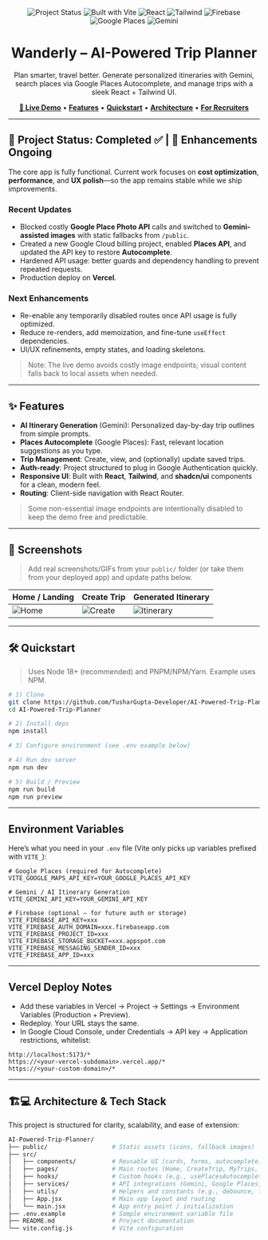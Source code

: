 <!-- Badges (top-of-file) -->
<p align="center">
  <img alt="Project Status" src="https://img.shields.io/badge/Status-Completed%20%E2%9C%85%20%7C%20Enhancements%20Ongoing-2ea44f?style=for-the-badge">
  <img alt="Built with Vite" src="https://img.shields.io/badge/Built%20with-Vite-646CFF?style=for-the-badge&logo=vite&logoColor=white">
  <img alt="React" src="https://img.shields.io/badge/React-18+-61DAFB?style=for-the-badge&logo=react&logoColor=222">
  <img alt="Tailwind" src="https://img.shields.io/badge/Tailwind%20CSS-%5E3-06B6D4?style=for-the-badge&logo=tailwindcss&logoColor=white">
  <img alt="Firebase" src="https://img.shields.io/badge/Firebase-Auth%20%7C%20DB-FFCA28?style=for-the-badge&logo=firebase&logoColor=222">
  <img alt="Google Places" src="https://img.shields.io/badge/Google%20Places-Autocomplete-4285F4?style=for-the-badge&logo=googlemaps&logoColor=white">
  <img alt="Gemini" src="https://img.shields.io/badge/Gemini-AI%20Itinerary-7E57C2?style=for-the-badge">
</p>

<h1 align="center">Wanderly – AI-Powered Trip Planner</h1>

<p align="center">
Plan smarter, travel better. Generate personalized itineraries with Gemini, search places via Google Places Autocomplete, and manage trips with a sleek React + Tailwind UI.
</p>

<p align="center">
  <a href="https://ai-powered-trip-planner.vercel.app" target="_blank"><b>🔗 Live Demo</b></a> •
  <a href="#-features"><b>Features</b></a> •
  <a href="#-quickstart"><b>Quickstart</b></a> •
  <a href="#-architecture--tech"><b>Architecture</b></a> •
  <a href="#-for-recruiters"><b>For Recruiters</b></a>
</p>

---

## 🚀 Project Status: Completed ✅ | 🚧 Enhancements Ongoing

The core app is fully functional. Current work focuses on **cost optimization**, **performance**, and **UX polish**—so the app remains stable while we ship improvements.

### Recent Updates
- Blocked costly **Google Place Photo API** calls and switched to **Gemini-assisted images** with static fallbacks from `/public`.
- Created a new Google Cloud billing project, enabled **Places API**, and updated the API key to restore **Autocomplete**.
- Hardened API usage: better guards and dependency handling to prevent repeated requests.
- Production deploy on **Vercel**.

### Next Enhancements
- Re-enable any temporarily disabled routes once API usage is fully optimized.
- Reduce re-renders, add memoization, and fine-tune `useEffect` dependencies.
- UI/UX refinements, empty states, and loading skeletons.

> Note: The live demo avoids costly image endpoints; visual content falls back to local assets when needed.

---

## ✨ Features
- **AI Itinerary Generation** (Gemini): Personalized day-by-day trip outlines from simple prompts.
- **Places Autocomplete** (Google Places): Fast, relevant location suggestions as you type.
- **Trip Management**: Create, view, and (optionally) update saved trips.
- **Auth-ready**: Project structured to plug in Google Authentication quickly.
- **Responsive UI**: Built with **React**, **Tailwind**, and **shadcn/ui** components for a clean, modern feel.
- **Routing**: Client-side navigation with React Router.

> Some non-essential image endpoints are intentionally disabled to keep the demo free and predictable.

---

## 🧭 Screenshots
> Add real screenshots/GIFs from your `public/` folder (or take them from your deployed app) and update paths below.

| Home / Landing | Create Trip | Generated Itinerary |
| --- | --- | --- |
| ![Home](public/screenshots/home.png) | ![Create](public/screenshots/create.png) | ![Itinerary](public/screenshots/itinerary.png) |

---

## 🛠️ Quickstart
> Uses Node 18+ (recommended) and PNPM/NPM/Yarn. Example uses NPM.

```bash
# 1) Clone
git clone https://github.com/TusharGupta-Developer/AI-Powered-Trip-Planner.git
cd AI-Powered-Trip-Planner

# 2) Install deps
npm install

# 3) Configure environment (see .env example below)

# 4) Run dev server
npm run dev

# 5) Build / Preview
npm run build
npm run preview
```

----

## Environment Variables
Here’s what you need in your `.env` file (Vite only picks up variables prefixed with `VITE_`):

```env
# Google Places (required for Autocomplete)
VITE_GOOGLE_MAPS_API_KEY=YOUR_GOOGLE_PLACES_API_KEY

# Gemini / AI Itinerary Generation
VITE_GEMINI_API_KEY=YOUR_GEMINI_API_KEY

# Firebase (optional — for future auth or storage)
VITE_FIREBASE_API_KEY=xxx
VITE_FIREBASE_AUTH_DOMAIN=xxx.firebaseapp.com
VITE_FIREBASE_PROJECT_ID=xxx
VITE_FIREBASE_STORAGE_BUCKET=xxx.appspot.com
VITE_FIREBASE_MESSAGING_SENDER_ID=xxx
VITE_FIREBASE_APP_ID=xxx
```
---

## Vercel Deploy Notes
- Add these variables in Vercel → Project → Settings → Environment Variables (Production + Preview).
- Redeploy. Your URL stays the same.
- In Google Cloud Console, under Credentials → API key → Application restrictions, whitelist:

```
http://localhost:5173/*
https://<your-vercel-subdomain>.vercel.app/*
https://<your-custom-domain>/*
```

---

## 🏗️💻 Architecture & Tech Stack
This project is structured for clarity, scalability, and ease of extension:

```bash
AI-Powered-Trip-Planner/
├── public/                  # Static assets (icons, fallback images)
├── src/
│   ├── components/          # Reusable UI (cards, forms, autocomplete)
│   ├── pages/               # Main routes (Home, CreateTrip, MyTrips, etc.)
│   ├── hooks/               # Custom hooks (e.g., usePlacesAutocomplete)
│   ├── services/            # API integrations (Gemini, Google Places, Firebase)
│   ├── utils/               # Helpers and constants (e.g., debounce, formatters)
│   ├── App.jsx              # Main app layout and routing
│   └── main.jsx             # App entry point / initialization
├── .env.example             # Sample environment variable file
├── README.md                # Project documentation
└── vite.config.js           # Vite configuration

